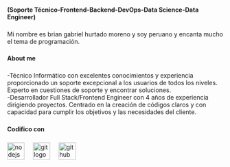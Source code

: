 <h4 align="left">(Soporte Técnico-Frontend-Backend-DevOps-Data Science-Data Engineer)</h4>

###

<p align="left">Mi nombre es brian gabriel hurtado moreno y soy peruano y encanta mucho el tema de programación.</p>

###

<h4 align="left">About me</h4>

###

<p align="left">-Técnico Informático con excelentes conocimientos y experiencia proporcionado un soporte excepcional a los usuarios de todos los niveles. Experto en cuestiones de soporte y encontrar soluciones. <br>-Desarrollador Full Stack/Frontend Engineer con 4 años de experiencia dirigiendo proyectos. Centrado en la creación de códigos claros y con capacidad para cumplir los objetivos y las necesidades del cliente.</p>

###

<h4 align="left">Codifico con</h4>

###

<div align="left">
  <img src="https://skillicons.dev/icons?i=nodejs" height="40" alt="nodejs logo"  />
  <img width="12" />
  <img src="https://skillicons.dev/icons?i=git" height="40" alt="git logo"  />
  <img width="12" />
  <img src="https://skillicons.dev/icons?i=github" height="40" alt="github logo"  />
</div>

###
